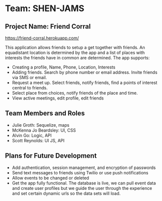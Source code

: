 # Team: SHEN-JAMS
## Project Name: Friend Corral

https://friend-corral.herokuapp.com/

This application allows friends to setup a get together with friends. An equadistant location is determined by the app and a list of places with interests the friends have in common are determined. The app supports:

- Creating a profile, Name, Phone, Location, Interests
- Adding friends. Search by phone number or email address. Invite friends via SMS or email.
- Request a meet up. Select friends, notify friends, find a points of interest central to friends.
- Select place from choices, notify friends of the place and time.
- View active meetings, edit profile, edit friends

## Team Members and Roles

- Julie Groth: Sequelize, maps
- McKenna Jo Beardsley: UI, CSS
- Alvin Go: Logic, API
- Scott Reynolds: UI JS, API

## Plans for Future Development

- Add authentication, session management, and encryption of passwords
- Send text messages  to friends using Twilio or use push notifications
- Allow events to be changed or deleted
- Get the app fully functional. The database is live, we can pull event data and create user profiles but we guide the user through the experience and set certain dynamic urls so the data sets will load.